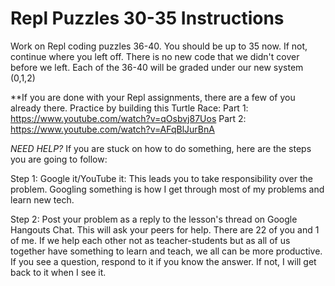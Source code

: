 # Repl Puzzles 30-35 Instructions

Work on Repl coding puzzles 36-40. You should be up to 35 now. If not, continue where you left off. There is no new code that we didn't cover before we left. Each of the 36-40 will be graded under our new system (0,1,2)

**If you are done with your Repl assignments, there are a few of you already there. Practice by building this Turtle Race:
Part 1: <https://www.youtube.com/watch?v=qOsbvj87Uos>
Part 2: <https://www.youtube.com/watch?v=AFqBlJurBnA>

*NEED HELP?*
If you are stuck on how to do something, here are the steps you are going to follow:

Step 1: Google it/YouTube it: This leads you to take responsibility over the problem. Googling something is how I get through most of my problems and learn new tech.

Step 2: Post your problem as a reply to the lesson's thread on Google Hangouts Chat. This will ask your peers for help. There are 22 of you and 1 of me. If we help each other not as teacher-students but as all of us together have something to learn and teach, we all can be more productive. If you see a question, respond to it if you know the answer. If not, I will get back to it when I see it.
